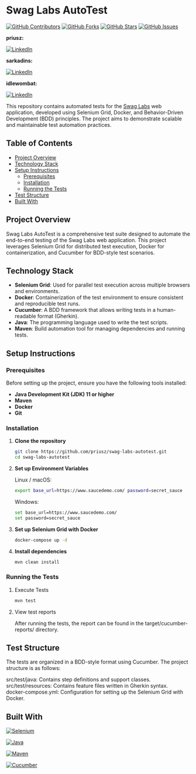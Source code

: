 # Swag Labs AutoTest

[![GitHub Contributors][contributors-shield]][contributors-url]
[![GitHub Forks][forks-shield]][forks-url]
[![GitHub Stars][stars-shield]][stars-url]
[![GitHub Issues][issues-shield]][issues-url]


 **priusz:** 
 
[![LinkedIn][linkedin-shield]][linkedin-url-one]

**sarkadins:** 

[![LinkedIn][linkedin-shield]][linkedin-url-two]

**idlewombat:** 

[![LinkedIn][linkedin-shield]][linkedin-url-three]

This repository contains automated tests for the [Swag Labs](https://www.saucedemo.com/) web application, developed
using Selenium Grid, Docker, and Behavior-Driven Development (BDD) principles. The project aims to demonstrate scalable
and maintainable test automation practices.

## Table of Contents

- [Project Overview](#project-overview)
- [Technology Stack](#technology-stack)
- [Setup Instructions](#setup-instructions)
    - [Prerequisites](#prerequisites)
    - [Installation](#installation)
    - [Running the Tests](#running-the-tests)
- [Test Structure](#test-structure)
- [Built With](#built-with)

## Project Overview

Swag Labs AutoTest is a comprehensive test suite designed to automate the end-to-end testing of the Swag Labs web
application. This project leverages Selenium Grid for distributed test execution, Docker for containerization, and
Cucumber for BDD-style test scenarios.

## Technology Stack

- **Selenium Grid**: Used for parallel test execution across multiple browsers and environments.
- **Docker**: Containerization of the test environment to ensure consistent and reproducible test runs.
- **Cucumber**: A BDD framework that allows writing tests in a human-readable format (Gherkin).
- **Java**: The programming language used to write the test scripts.
- **Maven**: Build automation tool for managing dependencies and running tests.

## Setup Instructions

### Prerequisites

Before setting up the project, ensure you have the following tools installed:

- **Java Development Kit (JDK) 11 or higher**
- **Maven**
- **Docker**
- **Git**

### Installation

1. **Clone the repository**

   ```bash
   git clone https://github.com/priusz/swag-labs-autotest.git
   cd swag-labs-autotest
   ```
   
2. **Set up Environment Variables**

    Linux / macOS:
    ```bash
    export base_url=https://www.saucedemo.com/ password=secret_sauce
    ```
   Windows:
    ```bash
    set base_url=https://www.saucedemo.com/
    set password=secret_sauce
    ```
3. **Set up Selenium Grid with Docker**

    ```bash
   docker-compose up -d
   ```

4. **Install dependencies**

    ```bash
   mvn clean install
   ```

### Running the Tests

1. Execute Tests

    ```bash
    mvn test
    ```
   
2. View test reports

    After running the tests, the report can be found in the target/cucumber-reports/ directory.

## Test Structure

The tests are organized in a BDD-style format using Cucumber. The project structure is as follows:

src/test/java: Contains step definitions and support classes.<br>
src/test/resources: Contains feature files written in Gherkin syntax.<br>
docker-compose.yml: Configuration for setting up the Selenium Grid with Docker.

## Built With

[![Selenium][selenium-shield]][selenium-url]

[![Java][java-shield]][java-url]

[![Maven][maven-shield]][maven-url]

[![Cucumber][cucumber-shield]][cucumber-url]


[contributors-shield]: https://img.shields.io/github/contributors/priusz/swag-labs-autotest

[contributors-url]: https://github.com/priusz/swag-labs-autotest/graphs/contributors

[linkedin-shield]: https://img.shields.io/badge/LinkedIn-0077B5?style=for-the-badge&logo=linkedin&logoColor=white

[linkedin-url-one]: https://www.linkedin.com/in/timeaboros-priusz/

[linkedin-url-two]: https://www.linkedin.com/in/soma-sarkadi-nagy/

[linkedin-url-three]: https://www.linkedin.com/in/bence-futasz/

[selenium-shield]: https://img.shields.io/badge/-selenium-CB02A?style=for-the-badge&logo=selenium&logoColor=white

[selenium-url]: https://www.selenium.dev/

[java-shield]: https://img.shields.io/badge/Java-ED8B00?style=for-the-badge&logo=openjdk&logoColor=white

[java-url]: https://www.java.com/en/

[maven-shield]: https://img.shields.io/badge/Maven-3.6.3+-orange.svg

[maven-url]: https://maven.apache.org/

[cucumber-shield]: https://img.shields.io/badge/Cucumber-6.10.4-brightgreen.svg

[cucumber-url]: https://cucumber.io/

[contributors-shield]: https://img.shields.io/github/contributors/priusz/swag-labs-autotest

[contributors-url]: https://github.com/priusz/swag-labs-autotest/graphs/contributors

[forks-shield]: https://img.shields.io/github/forks/priusz/swag-labs-autotest?style=social

[forks-url]: https://github.com/priusz/swag-labs-autotest/forks

[stars-shield]: https://img.shields.io/github/stars/priusz/swag-labs-autotest?style=social

[stars-url]: https://github.com/priusz/swag-labs-autotest/stargazers

[issues-shield]: https://img.shields.io/github/issues/priusz/swag-labs-autotest

[issues-url]: https://github.com/priusz/swag-labs-autotest/issues
